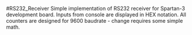 #RS232_Receiver
Simple implementation of RS232 receiver for Spartan-3 development board. Inputs from console are displayed in HEX notation. All counters are designed for 9600 baudrate - change requires some simple math.
